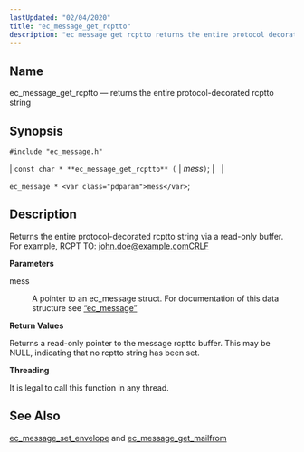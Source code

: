 ```yaml
---
lastUpdated: "02/04/2020"
title: "ec_message_get_rcptto"
description: "ec message get rcptto returns the entire protocol decorated rcptto string const char ec message get rcptto mess ec message mess Returns the entire protocol decorated rcptto string via a read only buffer For example RCPT TO john doe example com CRLF mess A pointer to an ec message struct..."
---
```


<a name="apis.ec_message_get_rcptto"></a> 
## Name

ec_message_get_rcptto — returns the entire protocol-decorated rcptto string

## Synopsis

`#include "ec_message.h"`

| `const char * **ec_message_get_rcptto** (` | <var class="pdparam">mess</var>`)`; |   |

`ec_message * <var class="pdparam">mess</var>`;<a name="idp55950464"></a> 
## Description

Returns the entire protocol-decorated rcptto string via a read-only buffer. For example, RCPT TO: john.doe@example.comCRLF

**<a name="idp55951776"></a> Parameters**

<dl class="variablelist">

<dt>mess</dt>

<dd>

A pointer to an ec_message struct. For documentation of this data structure see [“ec_message”](/momentum/3/3-api/structs-ec-message)

</dd>

</dl>

**<a name="idp55955136"></a> Return Values**

Returns a read-only pointer to the message rcptto buffer. This may be NULL, indicating that no rcptto string has been set.

**<a name="idp55956160"></a> Threading**

It is legal to call this function in any thread.

<a name="idp55957264"></a> 
## See Also

[ec_message_set_envelope](/momentum/3/3-api/apis-ec-message-set-envelope) and [ec_message_get_mailfrom](/momentum/3/3-api/apis-ec-message-get-mailfrom)